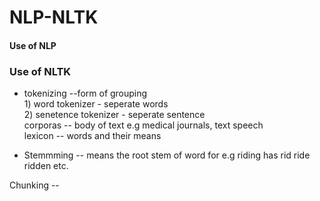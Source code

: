# NLP-NLTK  
#### Use of NLP  
  
  
### Use of NLTK  
- tokenizing --form of grouping  
              1) word tokenizer - seperate words  
              2) senetence tokenizer - seperate sentence  
corporas -- body of text e.g medical journals, text speech  
lexicon -- words and their means  
    
- Stemmming -- means the root stem of word for e.g riding has rid ride ridden etc.  
   
Chunking -- 

  
  
  
  
  
